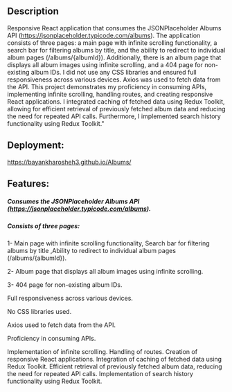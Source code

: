 ## Description
Responsive React application that consumes the JSONPlaceholder Albums API (https://jsonplaceholder.typicode.com/albums). The application consists of three pages: a main page with infinite scrolling functionality, a search bar for filtering albums by title, and the ability to redirect to individual album pages (/albums/{albumId}). Additionally, there is an album page that displays all album images using infinite scrolling, and a 404 page for non-existing album IDs. I did not use any CSS libraries and ensured full responsiveness across various devices. Axios was used to fetch data from the API. This project demonstrates my proficiency in consuming APIs, implementing infinite scrolling, handling routes, and creating responsive React applications. I integrated caching of fetched data using Redux Toolkit, allowing for efficient retrieval of previously fetched album data and reducing the need for repeated API calls. Furthermore, I implemented search history functionality using Redux Toolkit."



## Deployment:
https://bayankharosheh3.github.io/Albums/


## Features:

##### Consumes the JSONPlaceholder Albums API (https://jsonplaceholder.typicode.com/albums).

##### Consists of three pages: 
1- Main page with infinite scrolling functionality, Search bar for filtering albums by title ,Ability to redirect to individual album pages (/albums/{albumId}).

2- Album page that displays all album images using infinite scrolling.

3- 404 page for non-existing album IDs.

Full responsiveness across various devices.

No CSS libraries used.

Axios used to fetch data from the API.

Proficiency in consuming APIs.

Implementation of infinite scrolling.
Handling of routes.
Creation of responsive React applications.
Integration of caching of fetched data using Redux Toolkit.
Efficient retrieval of previously fetched album data, reducing the need for repeated API calls.
Implementation of search history functionality using Redux Toolkit.
